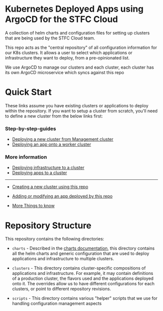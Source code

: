 # Kubernetes Deployed Apps using ArgoCD for the STFC Cloud 

A collection of helm charts and configuration files for setting up clusters that are being used by the STFC Cloud team. 

This repo acts as the "central repository" of all configuration information for our K8s clusters. It allows a user to select which applications or infrastructure they want to deploy, from a pre-opinionated list.

We use ArgoCD to manage our clusters and each cluster, each cluster has its own ArgoCD microservice which syncs against this repo

# Quick Start

These links assume you have existing clusters or applications to deploy within the repository. If you want to setup a cluster from scratch, you'll need to define a new cluster from the below links first:

### Step-by-step-guides
- [Deploying a new cluster from Management cluster](docs/DeployNewCluster.md)
- [Deploying an app onto a worker cluster](docs/DeployArgoandApps.md)

### More information
- [Deploying infrastructure to a cluster](docs/DEPLOYING_INFRA.md) 
- [Deploying apps to a cluster](docs/DEPLOYING_APPS.md)

---

- [Creating a new cluster using this repo](docs/DEPLOYING_CLUSTER.md)
- [Adding or modifying an app deployed by this repo](docs/charts.md)
  
- [More Things to know](docs/ThingsToKnow.md.md)


# Repository Structure

This repository contains the following directories:

- `charts` - Described in the [charts documentation](docs/charts.md), this directory contains all the helm charts and generic configuration that are used to deploy applications and infrastructure to multiple clusters.

- `clusters` - This directory contains cluster-specific compositions of applications and infrastructure. For example, it may contain definitions of a production cluster, the flavors used and the applications deployed onto it. The overrides allow us to have different configurations for each clusters, or point to different repository revisions.

- `scripts` - This directory contains various "helper" scripts that we use for handling configuration management aspects

